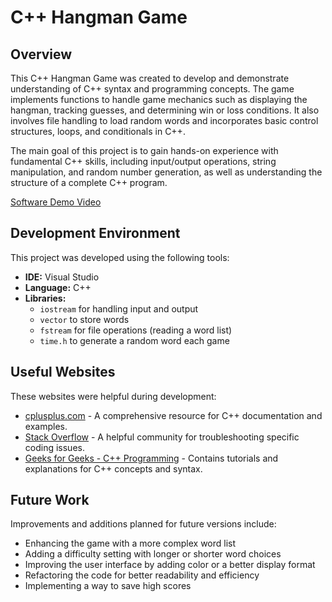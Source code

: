 # C++ Hangman Game

## Overview

This C++ Hangman Game was created to develop and demonstrate understanding of C++ syntax and programming concepts. The game implements functions to handle game mechanics such as displaying the hangman, tracking guesses, and determining win or loss conditions. It also involves file handling to load random words and incorporates basic control structures, loops, and conditionals in C++.

The main goal of this project is to gain hands-on experience with fundamental C++ skills, including input/output operations, string manipulation, and random number generation, as well as understanding the structure of a complete C++ program.

[Software Demo Video](https://www.youtube.com/watch?v=PqEghlkb3FY)

## Development Environment

This project was developed using the following tools:

- **IDE:** Visual Studio
- **Language:** C++
- **Libraries:** 
  - `iostream` for handling input and output
  - `vector` to store words
  - `fstream` for file operations (reading a word list)
  - `time.h` to generate a random word each game

## Useful Websites

These websites were helpful during development:

- [cplusplus.com](http://www.cplusplus.com/) - A comprehensive resource for C++ documentation and examples.
- [Stack Overflow](https://stackoverflow.com/) - A helpful community for troubleshooting specific coding issues.
- [Geeks for Geeks - C++ Programming](https://www.geeksforgeeks.org/c-plus-plus/) - Contains tutorials and explanations for C++ concepts and syntax.

## Future Work

Improvements and additions planned for future versions include:

- Enhancing the game with a more complex word list
- Adding a difficulty setting with longer or shorter word choices
- Improving the user interface by adding color or a better display format
- Refactoring the code for better readability and efficiency
- Implementing a way to save high scores
